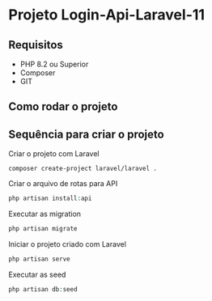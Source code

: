 # Projeto Login-Api-Laravel-11

## Requisitos 

- PHP 8.2 ou Superior
- Composer
- GIT

## Como rodar o projeto


## Sequência para criar o projeto

Criar o projeto com Laravel
```COMPOSER
composer create-project laravel/laravel .
```
Criar o arquivo de rotas para API
```PHP
php artisan install:api
```
Executar as migration
```PHP
php artisan migrate
``` 

Iniciar o projeto criado com Laravel
```PHP
php artisan serve
```

Executar as seed
```PHP
php artisan db:seed
```
